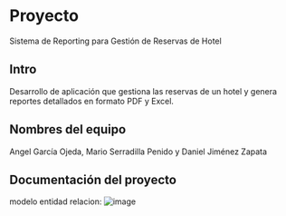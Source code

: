 # Proyecto
Sistema de Reporting para Gestión de Reservas de Hotel
## Intro
Desarrollo de aplicación que gestiona las reservas de un hotel y genera reportes detallados en formato PDF y Excel. 
## Nombres del equipo
Angel García Ojeda, Mario Serradilla Penido y Daniel Jiménez Zapata
## Documentación del proyecto
modelo entidad relacion:
![image](https://github.com/user-attachments/assets/633bced4-b0a0-473a-8f9f-a79cbb88513c)

